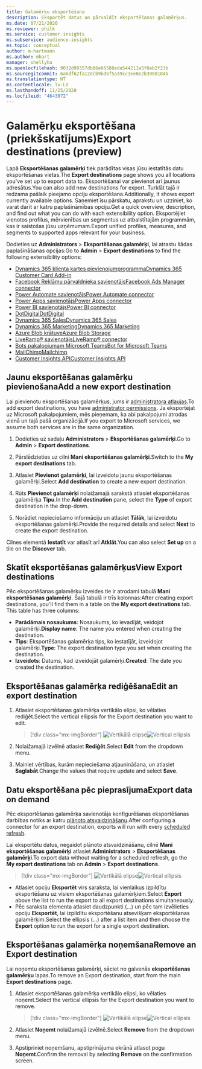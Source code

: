 ```yaml
---
title: Galamērķu eksportēšana
description: Eksportēt datus un pārvaldīt eksportēšanas galamērķus.
ms.date: 07/21/2020
ms.reviewer: philk
ms.service: customer-insights
ms.subservice: audience-insights
ms.topic: conceptual
author: m-hartmann
ms.author: mhart
manager: shellyha
ms.openlocfilehash: 9032d99357db86e66588eda544211a5f8eb2f23b
ms.sourcegitcommit: 6a6df62fa12dcb9bd5f5a39cc3ee0e2b3988184b
ms.translationtype: HT
ms.contentlocale: lv-LV
ms.lasthandoff: 11/25/2020
ms.locfileid: "4643872"
---
```

# <a name="export-destinations-preview"></a><span data-ttu-id="00a75-103">Galamērķu eksportēšana (priekšskatījums)</span><span class="sxs-lookup"><span data-stu-id="00a75-103">Export destinations (preview)</span></span>

<span data-ttu-id="00a75-104">Lapā **Eksportēšanas galamērķi** tiek parādītas visas jūsu iestatītās datu eksportēšanas vietas.</span><span class="sxs-lookup"><span data-stu-id="00a75-104">The **Export destinations** page shows you all locations you've set up to export data to.</span></span> <span data-ttu-id="00a75-105">Eksportēšanai var pievienot arī jaunus adresātus.</span><span class="sxs-lookup"><span data-stu-id="00a75-105">You can also add new destinations for export.</span></span> <span data-ttu-id="00a75-106">Turklāt tajā ir redzama pašlaik pieejamo opciju eksportēšana.</span><span class="sxs-lookup"><span data-stu-id="00a75-106">Additionally, it shows export currently available options.</span></span> <span data-ttu-id="00a75-107">Saņemiet īsu pārskatu, aprakstu un uzziniet, ko varat darīt ar katru paplašināmības opciju.</span><span class="sxs-lookup"><span data-stu-id="00a75-107">Get a quick overview, description, and find out what you can do with each extensibility option.</span></span> <span data-ttu-id="00a75-108">Eksportējiet vienotos profilus, mērvienības un segmentus uz atbalstītajām programmām, kas ir saistošas jūsu uzņēmumam.</span><span class="sxs-lookup"><span data-stu-id="00a75-108">Export unified profiles, measures, and segments to supported apps relevant for your business.</span></span>

<span data-ttu-id="00a75-109">Dodieties uz **Administrators** > **Eksportēšanas galamērķi**, lai atrastu šādas paplašināšanas opcijas:</span><span class="sxs-lookup"><span data-stu-id="00a75-109">Go to **Admin** > **Export destinations** to find the following extensibility options:</span></span>

- [<span data-ttu-id="00a75-110">Dynamics 365 klienta kartes pievienojumprogramma</span><span class="sxs-lookup"><span data-stu-id="00a75-110">Dynamics 365 Customer Card Add-in</span></span>](customer-card-add-in.md)
- [<span data-ttu-id="00a75-111">Facebook Reklāmu pārvaldnieka savienotājs</span><span class="sxs-lookup"><span data-stu-id="00a75-111">Facebook Ads Manager connector</span></span>](export-facebook.md)
- [<span data-ttu-id="00a75-112">Power Automate savienotājs</span><span class="sxs-lookup"><span data-stu-id="00a75-112">Power Automate connector</span></span>](export-power-automate.md)
- [<span data-ttu-id="00a75-113">Power Apps savienotājs</span><span class="sxs-lookup"><span data-stu-id="00a75-113">Power Apps connector</span></span>](export-power-apps.md)
- [<span data-ttu-id="00a75-114">Power BI savienotājs</span><span class="sxs-lookup"><span data-stu-id="00a75-114">Power BI connector</span></span>](export-power-bi.md)
- [<span data-ttu-id="00a75-115">DotDigital</span><span class="sxs-lookup"><span data-stu-id="00a75-115">DotDigital</span></span>](export-dotdigital.md)
- [<span data-ttu-id="00a75-116">Dynamics 365 Sales</span><span class="sxs-lookup"><span data-stu-id="00a75-116">Dynamics 365 Sales</span></span>](export-dynamics365-sales.md)
- [<span data-ttu-id="00a75-117">Dynamics 365 Marketing</span><span class="sxs-lookup"><span data-stu-id="00a75-117">Dynamics 365 Marketing</span></span>](export-dynamics365-marketing.md)
- [<span data-ttu-id="00a75-118">Azure Blob krātuve</span><span class="sxs-lookup"><span data-stu-id="00a75-118">Azure Blob Storage</span></span>](export-azure-blob-storage.md)
- [<span data-ttu-id="00a75-119">LiveRamp&reg; savienotājs</span><span class="sxs-lookup"><span data-stu-id="00a75-119">LiveRamp&reg; connector</span></span>](export-liveramp.md)
- [<span data-ttu-id="00a75-120">Bots pakalpojumam Microsoft Teams</span><span class="sxs-lookup"><span data-stu-id="00a75-120">Bot for Microsoft Teams</span></span>](export-teams-bot.md)
- [<span data-ttu-id="00a75-121">MailChimp</span><span class="sxs-lookup"><span data-stu-id="00a75-121">Mailchimp</span></span>](export-mailchimp.md)
- [<span data-ttu-id="00a75-122">Customer Insights API</span><span class="sxs-lookup"><span data-stu-id="00a75-122">Customer Insights API</span></span>](apis.md)

## <a name="add-a-new-export-destination"></a><span data-ttu-id="00a75-123">Jaunu eksportēšanas galamērķu pievienošana</span><span class="sxs-lookup"><span data-stu-id="00a75-123">Add a new export destination</span></span>

<span data-ttu-id="00a75-124">Lai pievienotu eksportēšanas galamērķus, jums ir [administratora atļaujas](permissions.md).</span><span class="sxs-lookup"><span data-stu-id="00a75-124">To add export destinations, you have [administrator permissions](permissions.md).</span></span> <span data-ttu-id="00a75-125">Ja eksportējat uz Microsoft pakalpojumiem, mēs pieņemam, ka abi pakalpojumi atrodas vienā un tajā pašā organizācijā.</span><span class="sxs-lookup"><span data-stu-id="00a75-125">If you export to Microsoft services, we assume both services are in the same organization.</span></span>

1. <span data-ttu-id="00a75-126">Dodieties uz sadaļu **Administrators** > **Eksportēšanas galamērķi**.</span><span class="sxs-lookup"><span data-stu-id="00a75-126">Go to **Admin** > **Export destinations**.</span></span>

1. <span data-ttu-id="00a75-127">Pārslēdzieties uz cilni **Mani eksportēšanas galamērķi**.</span><span class="sxs-lookup"><span data-stu-id="00a75-127">Switch to the **My export destinations** tab.</span></span>

1. <span data-ttu-id="00a75-128">Atlasiet **Pievienot galamērķi**, lai izveidotu jaunu eksportēšanas galamērķi.</span><span class="sxs-lookup"><span data-stu-id="00a75-128">Select **Add destination** to create a new export destination.</span></span>

1. <span data-ttu-id="00a75-129">Rūts **Pievienot galamērķi** nolaižamajā sarakstā atlasiet eksportēšanas galamērķa **Tipu**.</span><span class="sxs-lookup"><span data-stu-id="00a75-129">In the **Add destination** pane, select the **Type** of export destination in the drop-down.</span></span>

1. <span data-ttu-id="00a75-130">Norādiet nepieciešamo informāciju un atlasiet **Tālāk**, lai izveidotu eksportēšanas galamērķi.</span><span class="sxs-lookup"><span data-stu-id="00a75-130">Provide the required details and select **Next** to create the export destination.</span></span>

<span data-ttu-id="00a75-131">Cilnes elementā **Iestatīt** var atlasīt arī **Atklāt**.</span><span class="sxs-lookup"><span data-stu-id="00a75-131">You can also select **Set up** on a tile on the **Discover** tab.</span></span>

## <a name="view-export-destinations"></a><span data-ttu-id="00a75-132">Skatīt eksportēšanas galamērķus</span><span class="sxs-lookup"><span data-stu-id="00a75-132">View Export destinations</span></span>

<span data-ttu-id="00a75-133">Pēc eksportēšanas galamērķu izveides tie ir atrodami tabulā **Mani eksportēšanas galamērķi**. Šajā tabulā ir trīs kolonnas:</span><span class="sxs-lookup"><span data-stu-id="00a75-133">After creating export destinations, you'll find them in a table on the **My export destinations** tab. This table has three columns:</span></span>

- <span data-ttu-id="00a75-134">**Parādāmais nosaukums**: Nosaukums, ko ievadījāt, veidojot galamērķi.</span><span class="sxs-lookup"><span data-stu-id="00a75-134">**Display name**: The name you entered when creating the destination.</span></span>
- <span data-ttu-id="00a75-135">**Tips**: Eksportēšanas galamērķa tips, ko iestatījāt, izveidojot galamērķi.</span><span class="sxs-lookup"><span data-stu-id="00a75-135">**Type**: The export destination type you set when creating the destination.</span></span>
- <span data-ttu-id="00a75-136">**Izveidots**: Datums, kad izveidojāt galamērķi.</span><span class="sxs-lookup"><span data-stu-id="00a75-136">**Created**: The date you created the destination.</span></span>

## <a name="edit-an-export-destination"></a><span data-ttu-id="00a75-137">Eksportēšanas galamērķa rediģēšana</span><span class="sxs-lookup"><span data-stu-id="00a75-137">Edit an export destination</span></span>

1. <span data-ttu-id="00a75-138">Atlasiet eksportēšanas galamērķa vertikālo elipsi, ko vēlaties rediģēt.</span><span class="sxs-lookup"><span data-stu-id="00a75-138">Select the vertical ellipsis for the Export destination you want to edit.</span></span>

   > [!div class="mx-imgBorder"]
   > <span data-ttu-id="00a75-139">![Vertikālā elipse](media/export-destinations-page-ellipsis.png "Vertikālā elipse")</span><span class="sxs-lookup"><span data-stu-id="00a75-139">![Vertical ellipsis](media/export-destinations-page-ellipsis.png "Vertical ellipsis")</span></span>

1. <span data-ttu-id="00a75-140">Nolaižamajā izvēlnē atlasiet **Rediģēt**.</span><span class="sxs-lookup"><span data-stu-id="00a75-140">Select **Edit** from the dropdown menu.</span></span>

1. <span data-ttu-id="00a75-141">Mainiet vērtības, kurām nepieciešama atjaunināšana, un atlasiet **Saglabāt**.</span><span class="sxs-lookup"><span data-stu-id="00a75-141">Change the values that require update and select **Save**.</span></span>

## <a name="export-data-on-demand"></a><span data-ttu-id="00a75-142">Datu eksportēšana pēc pieprasījuma</span><span class="sxs-lookup"><span data-stu-id="00a75-142">Export data on demand</span></span>

<span data-ttu-id="00a75-143">Pēc eksportēšanas galamērķa savienotāja konfigurēšanas eksportēšanas darbības notiks ar katru [plānoto atsvaidzināšanu](system.md#schedule-tab).</span><span class="sxs-lookup"><span data-stu-id="00a75-143">After configuring a connector for an export destination, exports will run with every [scheduled refresh](system.md#schedule-tab).</span></span>

<span data-ttu-id="00a75-144">Lai eksportētu datus, negaidot plānoto atsvaidzināšanu, cilnē **Mani eksportēšanas galamērķi** atlasiet **Administrators** > **Eksportēšanas galamērķi**.</span><span class="sxs-lookup"><span data-stu-id="00a75-144">To export data without waiting for a scheduled refresh, go the **My export destinations** tab on **Admin** > **Export destinations**.</span></span>

> [!div class="mx-imgBorder"]
> <span data-ttu-id="00a75-145">![Vertikālā elipse](media/export-destinations-page-ellipsis.png "Vertikālā elipse")</span><span class="sxs-lookup"><span data-stu-id="00a75-145">![Vertical ellipsis](media/export-destinations-page-ellipsis.png "Vertical ellipsis")</span></span>

- <span data-ttu-id="00a75-146">Atlasiet opciju **Eksportēt** virs saraksta, lai vienlaikus izpildītu eksportēšanu uz visiem eksportēšanas galamērķiem.</span><span class="sxs-lookup"><span data-stu-id="00a75-146">Select **Export** above the list to run the export to all export destinations simultaneously.</span></span>
- <span data-ttu-id="00a75-147">Pēc saraksta elementa atlasiet daudzpunkti (...) un pēc tam izvēlieties opciju **Eksportēt**, lai izpildītu eksportēšanu atsevišķam eksportēšanas galamērķim.</span><span class="sxs-lookup"><span data-stu-id="00a75-147">Select the ellipsis (...) after a list item and then choose the **Export** option to run the export for a single export destination.</span></span>

## <a name="remove-an-export-destination"></a><span data-ttu-id="00a75-148">Eksportēšanas galamērķa noņemšana</span><span class="sxs-lookup"><span data-stu-id="00a75-148">Remove an Export destination</span></span>

<span data-ttu-id="00a75-149">Lai noņemtu eksportēšanas galamērķi, sāciet no galvenās **eksportēšanas galamērķu** lapas.</span><span class="sxs-lookup"><span data-stu-id="00a75-149">To remove an Export destination, start from the main **Export destinations** page.</span></span>

1. <span data-ttu-id="00a75-150">Atlasiet eksportēšanas galamērķa vertikālo elipsi, ko vēlaties noņemt.</span><span class="sxs-lookup"><span data-stu-id="00a75-150">Select the vertical ellipsis for the Export destination you want to remove.</span></span>

   > [!div class="mx-imgBorder"]
   > <span data-ttu-id="00a75-151">![Vertikālā elipse](media/export-destinations-page-ellipsis.png "Vertikālā elipse")</span><span class="sxs-lookup"><span data-stu-id="00a75-151">![Vertical ellipsis](media/export-destinations-page-ellipsis.png "Vertical ellipsis")</span></span>

2. <span data-ttu-id="00a75-152">Atlasiet **Noņemt** nolaižamajā izvēlnē.</span><span class="sxs-lookup"><span data-stu-id="00a75-152">Select **Remove** from the dropdown menu.</span></span>

3. <span data-ttu-id="00a75-153">Apstipriniet noņemšanu, apstiprinājuma ekrānā atlasot pogu **Noņemt**.</span><span class="sxs-lookup"><span data-stu-id="00a75-153">Confirm the removal by selecting **Remove** on the confirmation screen.</span></span>
